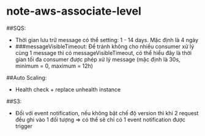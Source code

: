 # note-aws-associate-level

##SQS:
 - Thời gian lưu trữ message có thể setting: 1 - 14 days. Mặc định là 4 ngày
 - ###messageVisibleTimeout: Để tránh không cho nhiều consumer xử lý cùng 1 message thì có messageVisibleTimeout, có thể hiểu đây là thời gian tối đa consumer được phép xử lý message (mặc định là 30s, minimum = 0, maximum = 12h)

##Auto Scaling:
 - Health check + replace unhealth instance
 
##S3:
 - Đối với event notification, nếu không bật chế độ version thì khi 2 request đều ghi vào 1 đối tượng => có thể sẽ chỉ có 1 event notification được trigger
